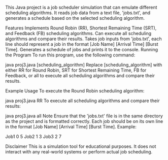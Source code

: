 This Java project is a job scheduler simulation that can emulate different scheduling algorithms. It reads job data from a text file, 'jobs.txt', and generates a schedule based on the selected scheduling algorithm.

Features
Implements Round Robin (RR), Shortest Remaining Time (SRT), and Feedback (FB) scheduling algorithms.
Can execute all scheduling algorithms and compare their results.
Takes job inputs from 'jobs.txt', each line should represent a job in the format [Job Name] [Arrival Time] [Burst Time].
Generates a schedule of jobs and prints it to the console.
Running the Program
To run this program, use the following command:

java proj3.java [scheduling_algorithm]
Replace [scheduling_algorithm] with either RR for Round Robin, SRT for Shortest Remaining Time, FB for Feedback, or all to execute all scheduling algorithms and compare their results.

Example Usage
To execute the Round Robin scheduling algorithm:

java proj3.java RR
To execute all scheduling algorithms and compare their results:


java proj3.java all
Note
Ensure that the 'jobs.txt' file is in the same directory as the project and is formatted correctly. Each job should be on its own line in the format [Job Name] [Arrival Time] [Burst Time]. Example:

Job1 0 5
Job2 1 3
Job3 2 7

Disclaimer
This is a simulation tool for educational purposes. It does not interact with any real-world systems or perform actual job scheduling.
